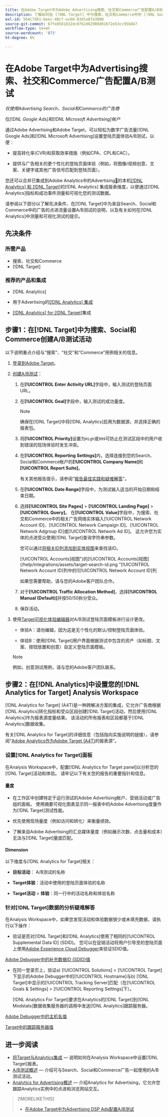 ```yaml
---
title: 在Adobe Target中为Adobe Advertising搜索、社交和Commerce广告配置A/B测试
description: 了解如何在 [!DNL Target] 中为搜索、社交和Commerce中的 [!DNL Google Ads] 和 [!DNL Microsoft Advertising] 广告设置A/B测试。
exl-id: 564c7d61-beec-40cf-ac68-83d1e87e3008
source-git-commit: 67fe8581832dc0762d62908d01672e53cc95b847
workflow-type: tm+mt
source-wordcount: '873'
ht-degree: 0%

---
```


# 在Adobe Target中为Advertising搜索、社交和Commerce广告配置A/B测试

*仅使用Advertising Search、Social和Commerce的广告商*

仅&#x200B;*[!DNL Google Ads]和[!DNL Microsoft Advertising]帐户*

通过Adobe Advertising和Adobe Target，可以轻松为数字广告流量[!DNL Google Ads]和[!DNL Microsoft Advertising]设置登陆页面体验A/B测试，以便：

* 提高转化率(CVR)和获取效率措施（例如CPA、CPL和CAC）。

* 提供与广告相关的更个性化的登陆页面体验（例如，将图像/视频创意、文案、关键字或其他广告信号匹配到登陆页面）。

您还可以合并已集成到Adobe Analytics中的Advertising[&#128279;](/help/integrations/analytics/overview.md)的本机[[!DNL Analytics] 和 [!DNL Target]](https://experienceleague.adobe.com/docs/target/using/integrate/a4t/a4t.html)的[!DNL Analytics] 集成报表维度，以便通过[!DNL Analytics]指标和成功事件测量和可视化您的测试数据。

请参阅以下部分以了解先决条件、在[!DNL Target]中为来自Search、Social和Commerce中的广告的点进流量设置A/B测试的说明，以及有关如何在[!DNL Analytics]中测量和可视化测试的提示。

## 先决条件

### 所需产品

* 搜索、社交和Commerce
* [!DNL Target]

### 推荐的产品和集成

* [!DNL Analytics]

* 用于Advertising的[[!DNL Analytics] 集成](/help/integrations/analytics/overview.md)<!-- necessary for testing view-throughs, which most advertisers want to do -->

* [[!DNL Analytics] for [!DNL Target]](https://experienceleague.adobe.com/docs/target/using/integrate/a4t/a4t.html)集成

## 步骤1：在[!DNL Target]中为搜索、Social和Commerce创建A/B测试活动

以下说明重点介绍与“搜索”、“社交”和“Commerce”用例相关的信息。

1. [登录到Adobe Target](https://experienceleague.adobe.com/docs/target/using/introduction/target-access-from-mac.html)。

1. [创建A/B测试](https://experienceleague.adobe.com/docs/target/using/activities/abtest/create/test-create-ab.html)：

   1. 在&#x200B;**[!UICONTROL Enter Activity URL]**&#x200B;字段中，输入测试的登陆页面URL。

   1. 在&#x200B;**[!UICONTROL Goal]**&#x200B;字段中，输入测试的成功量度。

      >[!NOTE]
      >
      >确保在[!DNL Target]中将[!DNL Analytics]启用为数据源，并选择正确的报表包。

   1. 将&#x200B;**[!UICONTROL Priority]**&#x200B;设置为`High`或`999`可防止在测试区段中的用户收到错误的现场体验时发生冲突。


   1. 在&#x200B;**[!UICONTROL Reporting Settings]**&#x200B;内，选择连接到您的Search、Social和Commerce帐户的&#x200B;**[!UICONTROL Company Name]**&#x200B;和&#x200B;**[!UICONTROL Report Suite]**。

      有关其他报告提示，请参阅“[报告最佳实践和疑难解答](https://experienceleague.adobe.com/docs/analytics/analyze/reports-analytics/report-troubleshooting.html)”。

   1. 在&#x200B;**[!UICONTROL Date Range]**&#x200B;字段中，为测试输入适当的开始日期和结束日期。

   1. 选择&#x200B;**[!UICONTROL Site Pages]** > **[!UICONTROL Landing Page]** > **[!UICONTROL Query]**。 在&#x200B;**[!UICONTROL Value]**&#x200B;字段中，为搜索、社交和Commerce中的相关广告网络实体输入[!UICONTROL Network Account ID]、[!UICONTROL Network Campaign ID]、[!UICONTROL Network Adgroup ID]或[!UICONTROL Network Ad ID]。 这允许您为实体的点进受众使用[!DNL Target]查询字符串参数。

      您可以通过[将相关ID列添加到实体视图](/help/search-social-commerce/common-tasks/data-views/custom-default-views-manage.md)来查找该ID。

      [!UICONTROL Accounts]视图")的[!UICONTROL Accounts]视图&rbrack;(/help/integrations/assets/target-search-id.png "[!UICONTROL Network Account ID]列中的!&lbrack;[!UICONTROL Network Account ID]列

      如果您需要帮助，请与您的Adobe客户团队合作。

   1. 对于&#x200B;**[!UICONTROL Traffic Allocation Method]**，选择&#x200B;**[!UICONTROL Manual (Default)]**&#x200B;并按50/50拆分受众。

   1. 保存活动。

1. 使用[Target可视化体验编辑器](https://experienceleague.adobe.com/docs/target/using/activities/abtest/create/test-create-ab.html)对A/B测试登陆页面模板进行设计更改。

   * 体验A：请勿编辑，因为这是无个性化的默认/控制登陆页面体验。

   * 体验B：使用[!DNL Target]用户界面根据测试中包含的资产（如标题、文案、按钮放置和创意）自定义登陆页面模板。

   >[!NOTE]
   >
   >例如，创意测试用例，请与您的Adobe客户团队联系。

## 步骤2：在[!DNL Analytics]中设置您的[!DNL Analytics for Target] Analysis Workspace

[!DNL Analytics for Target] (A4T)是一种跨解决方案的集成，它允许广告商根据[!DNL Analytics]转化指标和受众区段创建[!DNL Target]活动，然后使用[!DNL Analytics]作为报表源度量结果。 该活动的所有报表和区段都基于[!DNL Analytics]数据收集。

有关[!DNL Analytics for Target]的详细信息（包括指向实施说明的链接），请参阅“[Adobe Analytics作为Adobe Target (A4T)](https://experienceleague.adobe.com/docs/target/using/integrate/a4t/a4t.html)的报表源”。

### 设置[!DNL Analytics for Target]面板

在Analysis Workspace中，配置[!DNL Analytics for Target panel]以分析您的[!DNL Target]活动和体验。 请牢记以下有关您的报告的重要指针和信息。

#### 量度

* 在工作区中创建特定于运行测试的Adobe Advertising帐户、营销活动或广告组<!-- only applicable entities? -->的面板。 使用摘要可视化图表显示同一报表中的Adobe Advertising度量作为[!DNL Target]测试性能。

* 优先使用现场量度（例如访问和转化）来衡量绩效。

* 了解来自Adobe Advertising的汇总媒体量度（例如展示次数、点击量和成本）无法与[!DNL Target]量度匹配。

#### Dimension

以下维度与[!DNL Analytics for Target]相关：

* **目标活动**： A/B测试的名称

* **Target体验**：活动中使用的登陆页面体验的名称

* **Target活动** > **体验**：同一行中的活动名称和体验名称

### 针对[!DNL Target]数据的分析疑难解答

在Analysis Workspace中，如果您发现活动和体验数据很少或未填充数据，请执行以下操作：

* 验证是否对[!DNL Target]和[!DNL Analytics]使用了相同的[!UICONTROL Supplemental Data ID] (SDID)。 您可以在促销活动将用户引导至的登陆页面上使用[Adobe Experience Cloud Debugger](https://experienceleague.adobe.com/docs/target-learn/tutorials/troubleshooting/troubleshoot-with-the-experience-cloud-debugger.html)来验证SDID值。

[Adobe Debugger中的补充数据ID (SDID)值](/help/integrations/assets/target-troubleshooting-sdid.png)

* 在同一登录页上，验证a) [!UICONTROL Solutions] > [!UICONTROL Target]下显示的Adobe Debugger中的[!UICONTROL Hostname]与b) [!DNL Target]中显示的[!UICONTROL Tracking Server]匹配（在[!UICONTROL Goals & Settings] > [!UICONTROL Reporting Settings]下）。

  [!DNL Analytics For Target]要求在Analytics的[!DNL Target]到[!DNL Modstats]数据收集服务器的调用中发送[!DNL Analytics]跟踪服务器。<!-- just "to Analytics?"-->

[Adobe Debugger中的主机名值](/help/integrations/assets/target-troubleshooting-hostname.png)

[Target中的跟踪服务器值](/help/integrations/assets/target-troubleshooting-tracking-server.png)

## 进一步阅读

* [将Target与Analytics集成](https://experienceleague.adobe.com/docs/target-learn/tutorials/integrations/3.2-target-analytics.html) — 说明如何在Analysis Workspace中设置[!DNL Target]报表。
* [A/B测试概述](https://experienceleague.adobe.com/docs/target/using/activities/abtest/test-ab.html) — 介绍可与Search、Social和Commerce广告一起使用的A/B测试活动。
* [Analytics for Advertising概述](/help/integrations/analytics/overview.md) — 介绍Analytics for Advertising，它允许您跟踪Analytics实例中的点进和浏览网站交互。

>[!MORELIKETHIS]
>
>* [在Adobe Target中为Advertising DSP Ads配置A/B测试](ab-tests-dsp.md)

